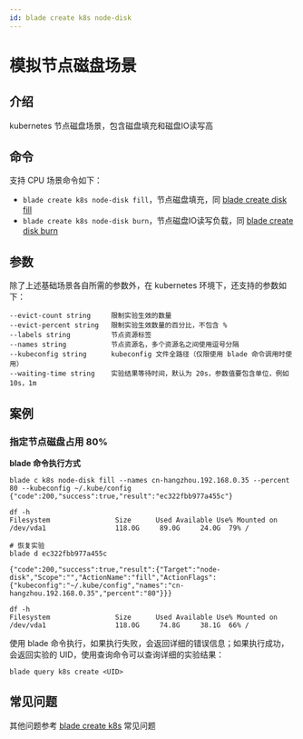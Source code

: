 ```yaml
---
id: blade create k8s node-disk
---
```


# 模拟节点磁盘场景

## 介绍
kubernetes 节点磁盘场景，包含磁盘填充和磁盘IO读写高

## 命令
支持 CPU 场景命令如下：
* `blade create k8s node-disk fill`，节点磁盘填充，同 [blade create disk fill](../host/blade_create_disk_fill.md)
* `blade create k8s node-disk burn`，节点磁盘IO读写负载，同 [blade create disk burn](../host/blade_create_disk_burn.md)

## 参数
除了上述基础场景各自所需的参数外，在 kubernetes 环境下，还支持的参数如下：
```
--evict-count string     限制实验生效的数量
--evict-percent string   限制实验生效数量的百分比，不包含 %
--labels string          节点资源标签
--names string           节点资源名，多个资源名之间使用逗号分隔
--kubeconfig string      kubeconfig 文件全路径（仅限使用 blade 命令调用时使用）
--waiting-time string    实验结果等待时间，默认为 20s，参数值要包含单位，例如 10s，1m
```

## 案例
### 指定节点磁盘占用 80%
**blade 命令执行方式**
```shell
blade c k8s node-disk fill --names cn-hangzhou.192.168.0.35 --percent 80 --kubeconfig ~/.kube/config
{"code":200,"success":true,"result":"ec322fbb977a455c"}

df -h
Filesystem                Size      Used Available Use% Mounted on
/dev/vda1                 118.0G     89.0G     24.0G  79% / 

# 恢复实验
blade d ec322fbb977a455c

{"code":200,"success":true,"result":{"Target":"node-disk","Scope":"","ActionName":"fill","ActionFlags":{"kubeconfig":"~/.kube/config","names":"cn-hangzhou.192.168.0.35","percent":"80"}}}

df -h
Filesystem                Size      Used Available Use% Mounted on
/dev/vda1                 118.0G     74.8G     38.1G  66% /
```

使用 blade 命令执行，如果执行失败，会返回详细的错误信息；如果执行成功，会返回实验的 UID，使用查询命令可以查询详细的实验结果：
```
blade query k8s create <UID>
```




## 常见问题
其他问题参考 [blade create k8s](blade_create_k8s.md) 常见问题